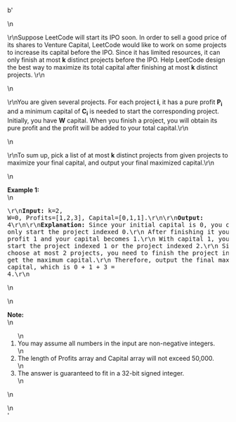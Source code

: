 b'<div class="question-description">\n<p><p>\r\nSuppose LeetCode will start its IPO soon. In order to sell a good price of its shares to Venture Capital, LeetCode would like to work on some projects to increase its capital before the IPO. Since it has limited resources, it can only finish at most <b>k</b> distinct projects before the IPO. Help LeetCode design the best way to maximize its total capital after finishing at most <b>k</b> distinct projects. \r\n</p>\n<p>\r\nYou are given several projects. For each project <b>i</b>, it has a pure profit <b>P<sub>i</sub></b> and a minimum capital of <b>C<sub>i</sub></b> is needed to start the corresponding project. Initially, you have <b>W</b> capital. When you finish a project, you will obtain its pure profit and the profit will be added to your total capital.\r\n</p>\n<p>\r\nTo sum up, pick a list of at most <b>k</b> distinct projects from given projects to maximize your final capital, and output your final maximized capital.\r\n</p>\n<p><b>Example 1:</b><br/>\n<pre>\r\n<b>Input:</b> k=2, W=0, Profits=[1,2,3], Capital=[0,1,1].\r\n\r\n<b>Output:</b> 4\r\n\r\n<b>Explanation:</b> Since your initial capital is 0, you can only start the project indexed 0.\r\n             After finishing it you will obtain profit 1 and your capital becomes 1.\r\n             With capital 1, you can either start the project indexed 1 or the project indexed 2.\r\n             Since you can choose at most 2 projects, you need to finish the project indexed 2 to get the maximum capital.\r\n             Therefore, output the final maximized capital, which is 0 + 1 + 3 = 4.\r\n</pre>\n</p>\n<p><b>Note:</b><br/>\n<ol>\n<li>You may assume all numbers in the input are non-negative integers.</li>\n<li>The length of Profits array and Capital array will not exceed 50,000.</li>\n<li>The answer is guaranteed to fit in a 32-bit signed integer.</li>\n</ol>\n</p></p>\n</div>'